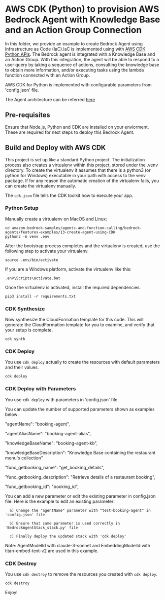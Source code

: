 
# AWS CDK (Python) to provision AWS Bedrock Agent with Knowledge Base and an Action Group Connection

In this folder, we provide an example to create Bedrock Agent using Infrastructure as Code (IaC).IaC is implemented using with [AWS CDK Python APIs](https://docs.aws.amazon.com/cdk/api/v2/python/aws_cdk.aws_bedrock.html). The Bedrock agent is integrated with a Knowledge Base and an Action Group. With this integration, the agent will be able to respond to a user query by taking a sequence of actions, consulting the knowledge base to obtain more information, and/or executing tasks using the lambda function connected with an Action Group. 

AWS CDK for Python is implemented with configurable parameters from 'config.json' file. 

The Agent architecture can be referred [here](https://github.com/aws-samples/amazon-bedrock-samples/tree/main/agents-and-function-calling/bedrock-agents/features-examples/05-create-agent-with-knowledge-base-and-action-group)


## Pre-requisites

Ensure that Node.js, Python and CDK are installed on your enviorment. These are required for next steps to deploy this Bedrock Agent.

## Build and Deploy with AWS CDK 

This project is set up like a standard Python project. The initialization process also creates a virtualenv within this project, stored under the .venv directory. To create the virtualenv it assumes that there is a python3 (or python for Windows) executable in your path with access to the venv package. If for any reason the automatic creation of the virtualenv fails, you can create the virtualenv manually.

The `cdk.json` file tells the CDK toolkit how to execute your app.

### Python Setup

Manually create a virtualenv on MacOS and Linux:

```
cd amazon-bedrock-samples/agents-and-function-calling/bedrock-agents/features-examples/13-create-agent-using-CDK
python3 -m venv .env
```

After the bootstrap process completes and the virtualenv is created, use the following step to activate your virtualenv.

```
source .env/bin/activate
```

If you are a Windows platform, activate the virtualenv like this:

```
.env\Scripts\activate.bat
```

Once the virtualenv is activated, install the required dependencies.

```
pip3 install -r requirements.txt
```
### CDK Synthesize

Now synthesize the CloudFormation template for this code. This will generate the CloudFormation template for you to examine, and verify that your setup is complete.

```
cdk synth
```

### CDK Deploy

You use `cdk deploy` actually to create the resources with default parameters and their values.

```
cdk deploy
```

### CDK Deploy with Parameters 

You use `cdk deploy` with parameters in 'config.json' file. 

You can update the number of supported parameters shown as examples below:

  "agentName": "booking-agent",

  "agentAliasName": "booking-agent-alias", 
  
  "knowledgeBaseName": "booking-agent-kb",

  "knowledgeBaseDescription": "Knowledge Base containing the restaurant menu's collection"
  
  "func_getbooking_name": "get_booking_details",
  
  "func_getbooking_description": "Retrieve details of a restaurant booking",
  
  "func_getbooking_id": "booking_id",

 You can add a new parameter or edit the existing parameter in config.json file. Here is the example to edit an existing parameter:

      a) Change the "agentName" parameter with "test-booking-agent" in 'config.json' file 

      b) Ensure that same parameter is used correctly in 'BedrockAgentStack_stack.py' file 

      c) Finally deploy the updated stack with 'cdk deploy'   


Note: AgentModelId with claude-3-sonnet and EmbeddingModelId with titan-embed-text-v2 are used in this example.

### CDK Destroy

You use `cdk destroy` to remove the resources you created with `cdk deploy`.

```
cdk destroy
```

Enjoy!
